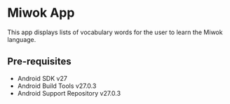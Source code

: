 Miwok App
===================================

This app displays lists of vocabulary words for the user to learn the Miwok language.

Pre-requisites
--------------

- Android SDK v27
- Android Build Tools v27.0.3
- Android Support Repository v27.0.3